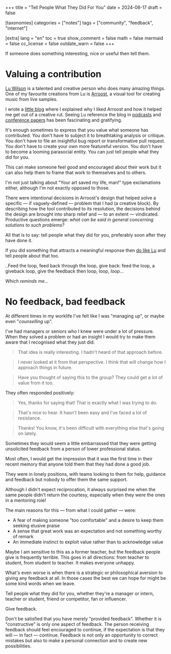 +++
title = "Tell People What They Did For You"
date = 2024-08-17
draft = false

[taxonomies]
categories = ["notes"]
tags = ["community", "feedback", "internet"]

[extra]
lang = "en"
toc = true
show_comment = false
math = false
mermaid = false
cc_license = false
outdate_warn = false
+++

If someone does something interesting, nice or useful then
tell them.

<!-- more -->

# Valuing a contribution

[Lu Wilson](https://www.todepond.com/) is a talented and creative person who does many amazing things.
One of my favourite creations from Lu is [Arroost](https://arroost.com/), a visual tool for creating music from live samples.

I wrote a [little blog](https://edibotopic.com/blog/doing/leisure-sick/) where I explained why I liked Arroost
and how it helped me get out of a creative rut.
Seeing Lu reference the blog in [podcasts](https://futureofcoding.org/episodes/071) and [conference papers](https://www.todepond.com/report/arroost/)
has been fascinating and gratifying.

It's enough sometimes to express that you value what someone has contributed.
You don't have to subject it to breathtaking analysis or critique.
You don't have to file an insightful bug report or transformative pull request.
You don't have to create your own more featureful version.
You don't have to become a looming parasocial entity.
You can just tell people what they did for you.

This can make someone feel good and encouraged about their work but it
can also help them to frame that work to themselves and to others.

I'm not just talking about "Your art saved my life, man!" type exclamations either,
although I'm not exactly opposed to those.

There were intentional decisions in Arroost's design that helped solve
a specific — if vaguely-defined — problem that I had (a creative block).
By describing how the tool contributed to its resolution, the decisions behind
the design are brought into sharp relief and — to an extent — vindicated.
Productive questions emerge: _what can be said in general concerning solutions to such problems?_

All that is to say: tell people what they did for you, preferably soon after
they have done it.

If you did something that attracts a meaningful response
then [do like Lu](https://www.todepond.com/report/arroost/)
and tell people about that too.

..Feed the loop, feed back through the loop, give back: feed the loop, a giveback loop,
give the feedback then loop, loop, _loop_...

_Which reminds me..._

# No feedback, bad feedback

At different times in my worklife I've felt like I was "managing up",
or maybe even "_counselling_ up".

I've had managers or seniors who I knew were under a lot of pressure.
When they solved a problem or had an insight I would try to make them
aware that I recognised what they just did:

> That idea is really interesting. I hadn't heard of that approach before.

> I never looked at it from that perspective. I think that will change how I approach things in future.

> Have you thought of saying this to the group? They could get a lot of value from it too.

They often responded positively:

> Yes, thanks for saying that! That is exactly what I was trying to do.

> That's nice to hear. It hasn't been easy and I've faced a lot of resistance.

> Thanks! You know, it's been difficult with everything else that's going on lately.

Sometimes they would seem a little embarrassed that they were getting unsolicited
feedback from a person of lower professional status.

Most often, I would get the impression that it was the first time in their recent
memory that anyone told them that they had done a good job.

They were in lonely positions, with teams looking to them for
help, guidance and feedback but nobody to offer them the same support.

Although I didn't expect reciprocation, it always surprised me when the same people 
didn't return the courtesy, especially when they were the ones in a mentoring role!

The main reasons for this — from what I could gather — were:

- A fear of making someone "too comfortable" and a desire to keep them seeking elusive praise
- A sense that great work was an expectation and not something worthy of remark
- An immediate instinct to exploit value rather than to acknowledge value

Maybe I am sensitive to this as a former teacher, but the feedback people give
is frequently terrible.
This goes in all directions: from teacher to student, from student to teacher.
It makes everyone unhappy.

What's even worse is when there is a strategic or philosophical aversion to
giving any feedback at all.
In those cases the best we can hope for might be some kind words when we
leave.

Tell people what they did for you, whether they're a manager or intern, 
teacher or student, friend or competitor, fan or influencer.

Give feedback.

Don't be satisfied that you have merely "provided feedback".
Whether it is "constructive" is only one aspect of feedback.
The person receiving feedback should feel encouraged to continue,
if the expectation is that they will — in fact — continue.
Feedback is not only an opportunity to correct mistakes but
also to make a personal connection and to create new possibilities.
